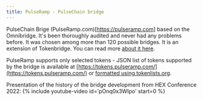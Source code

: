 ```yaml
---
title: PulseRamp - PulseChain bridge
---
```


PulseChain Brige (PulseRamp.com)[https://pulseramp.com] based on the Omnibridge. It's been thoroughly audited and never had any problems before. It was chosen among more than 120 possible bridges.
It is an extension of Tokenbridge. You can read more [about it here](https://docs.tokenbridge.net/eth-xdai-amb-bridge/multi-token-extension).

PulseRamp supports only selected tokens - JSON list of tokens supported by the bridge is available at [https://tokens.pulseramp.com/](https://tokens.pulseramp.com/) or [formatted using tokenlists.org](https://tokenlists.org/token-list?url=https://tokens.pulseramp.com/).

Presentation of the history of the bridge development from HEX Conference 2022:
{% include youtube-video id='pOnq0x3WIpo' start=0 %}
